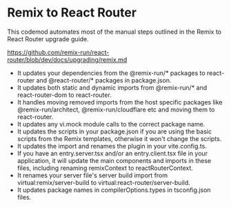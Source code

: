 # Remix to React Router

This codemod automates most of the manual steps outlined in the Remix to React Router upgrade guide.

https://github.com/remix-run/react-router/blob/dev/docs/upgrading/remix.md

- It updates your dependencies from the @remix-run/* packages to react-router and @react-router/* packages in package.json.
- It updates both static and dynamic imports from @remix-run/* and react-router-dom to react-router.
- It handles moving removed imports from the host specific packages like @remix-run/architect, @remix-run/cloudflare etc and moving them to react-router.
- It updates any vi.mock module calls to the correct package name.
- It updates the scripts in your package.json if you are using the basic scripts from the Remix templates, otherwise it won't change the scripts.
- It updates the import and renames the plugin in your vite.config.ts.
- If you have an entry.server.tsx and/or an entry.client.tsx file in your application, it will update the main components and imports in these files, including renaming remixContext to reactRouterContext.
- It renames your server file's server build import from virtual:remix/server-build to virtual:react-router/server-build.
- It updates package names in compilerOptions.types in tsconfig.json files.
